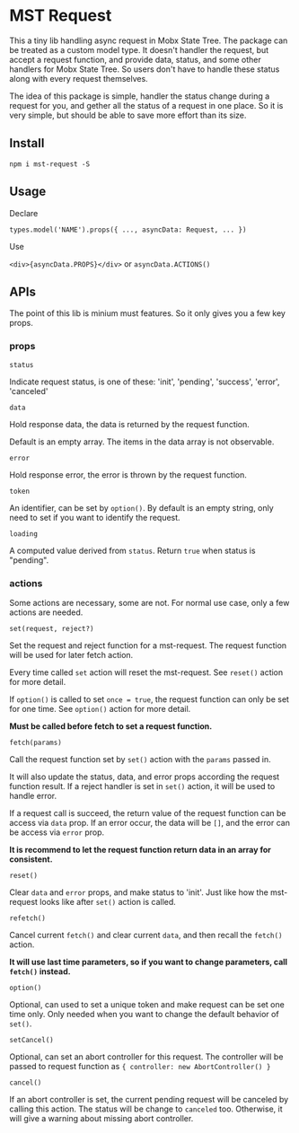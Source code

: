 # MST Request

This a tiny lib handling async request in Mobx State Tree. The package can be treated as a custom model type. It doesn't handler the request, but accept a request function, and provide data, status, and some other handlers for Mobx State Tree. So users don't have to handle these status along with every request themselves.

The idea of this package is simple, handler the status change during a request for you, and gether all the status of a request in one place. So it is very simple, but should be able to save more effort than its size.

## Install

`npm i mst-request -S`

## Usage

Declare

`types.model('NAME').props({ ..., asyncData: Request, ... })`

Use

`<div>{asyncData.PROPS}</div>` or `asyncData.ACTIONS()`

## APIs

The point of this lib is minium must features. So it only gives you a few key props.

### props

`status`

Indicate request status, is one of these: 'init', 'pending', 'success', 'error', 'canceled'

`data`

Hold response data, the data is returned by the request function.

Default is an empty array. The items in the data array is not observable.

`error`

Hold response error, the error is thrown by the request function.

`token`

An identifier, can be set by `option()`. By default is an empty string, only need to set if you want to identify the request.

`loading`

A computed value derived from `status`. Return `true` when status is "pending".

### actions

Some actions are necessary, some are not. For normal use case, only a few actions are needed.

`set(request, reject?)`

Set the request and reject function for a mst-request. The request function will be used for later fetch action.

Every time called `set` action will reset the mst-request. See `reset()` action for more detail.

If `option()` is called to set `once = true`, the request function can only be set for one time. See `option()` action for more detail.

**Must be called before fetch to set a request function.**

`fetch(params)`

Call the request function set by `set()` action with the `params` passed in.

It will also update the status, data, and error props according the request function result. If a reject handler is set in `set()` action, it will be used to handle error.

If a request call is succeed, the return value of the request function can be access via `data` prop. If an error occur, the data will be `[]`, and the error can be access via `error` prop.

**It is recommend to let the request function return data in an array for consistent.**

`reset()`

Clear `data` and `error` props, and make status to 'init'. Just like how the mst-request looks like after `set()` action is called.

`refetch()`

Cancel current `fetch()` and clear current `data`, and then recall the `fetch()` action.

**It will use last time parameters, so if you want to change parameters, call `fetch()` instead.**

`option()`

Optional, can used to set a unique token and make request can be set one time only. Only needed when you want to change the default behavior of `set()`.

`setCancel()`

Optional, can set an abort controller for this request. The controller will be passed to request function as `{ controller: new AbortController() }`

`cancel()`

If an abort controller is set, the current pending request will be canceled by calling this action. The status will be change to `canceled` too. Otherwise, it will give a warning about missing abort controller.
